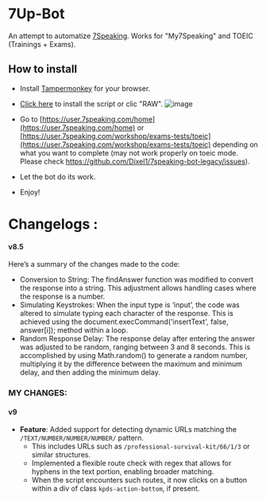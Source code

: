 # 7Up-Bot
An attempt to automatize [7Speaking](7speaking.com). Works for "My7Speaking" and TOEIC (Trainings + Exams).

## How to install
- Install [Tampermonkey](https://www.tampermonkey.net/) for your browser.
- [Click here](https://github.com/Shun-Lassal/7Up-Bot/raw/main/7Speaking-bot-9.user.js) to install the script or clic "RAW".
![image](https://github.com/Dixel1/7speaking-bot-legacy/assets/63664894/4d7af9cc-8765-4d2f-b4cc-52db5ff5f256)


- Go to [https://user.7speaking.com/home](https://user.7speaking.com/home) or [https://user.7speaking.com/workshop/exams-tests/toeic](https://user.7speaking.com/workshop/exams-tests/toeic) depending on what you want to complete (may not work properly on toeic mode. Please check https://github.com/Dixel1/7speaking-bot-legacy/issues).
- Let the bot do its work.
- Enjoy!

# Changelogs :

#### v8.5

Here’s a summary of the changes made to the code:

- Conversion to String: The findAnswer function was modified to convert the response into a string. This adjustment allows handling cases where the response is a number.
- Simulating Keystrokes: When the input type is ‘input’, the code was altered to simulate typing each character of the response. This is achieved using the document.execCommand('insertText', false, answer[i]); method within a loop.
- Random Response Delay: The response delay after entering the answer was adjusted to be random, ranging between 3 and 8 seconds. This is accomplished by using Math.random() to generate a random number, multiplying it by the difference between the maximum and minimum delay, and then adding the minimum delay.

### MY CHANGES:

#### v9

- **Feature**: Added support for detecting dynamic URLs matching the `/TEXT/NUMBER/NUMBER/NUMBER/` pattern.
  - This includes URLs such as `/professional-survival-kit/66/1/3` or similar structures.
  - Implemented a flexible route check with regex that allows for hyphens in the text portion, enabling broader matching.
  - When the script encounters such routes, it now clicks on a button within a div of class `kpds-action-bottom`, if present.
